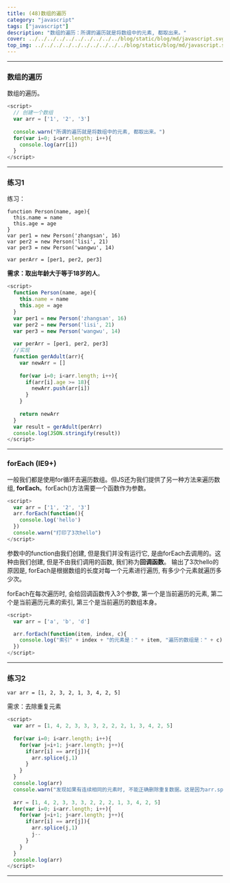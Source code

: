 ```yaml
---
title: (48)数组的遍历
category: "javascript"
tags: ["javascript"]
description: "数组的遍历：所谓的遍历就是将数组中的元素, 都取出来。"
cover: ../../../../../../../../../../blog/static/blog/md/javascript.svg
top_img: ../../../../../../../../../../blog/static/blog/md/javascript.svg
---
```


***

### 数组的遍历

数组的遍历。

```js js
<script>
  // 创建一个数组
  var arr = ['1', '2', '3']
  
  console.warn("所谓的遍历就是将数组中的元素, 都取出来。")
  for(var i=0; i<arr.length; i++){
    console.log(arr[i])
  }
</script>
```

***

### 练习1

练习：


    function Person(name, age){ 
      this.name = name
      this.age = age
    }
    var per1 = new Person('zhangsan', 16)
    var per2 = new Person('lisi', 21)
    var per3 = new Person('wangwu', 14)
    
    var perArr = [per1, per2, per3]

**需求：取出年龄大于等于18岁的人**。

```js js
<script>
  function Person(name, age){
    this.name = name
    this.age = age
  }
  var per1 = new Person('zhangsan', 16)
  var per2 = new Person('lisi', 21)
  var per3 = new Person('wangwu', 14)
  
  var perArr = [per1, per2, per3]
  //实现
  function gerAdult(arr){
    var newArr = []
  
    for(var i=0; i<arr.length; i++){
      if(arr[i].age >= 18){
        newArr.push(arr[i])
      }
    }
    
    return newArr
  }
  var result = gerAdult(perArr)
  console.log(JSON.stringify(result))
</script>
```

***

### forEach (IE9+)


一般我们都是使用for循环去遍历数组。但JS还为我们提供了另一种方法来遍历数组, **forEach**。forEach()方法需要一个函数作为参数。

```js js
<script>
  var arr = ['1', '2', '3']
  arr.forEach(function(){
    console.log('hello') 
  })
  console.warn("打印了3次hello")
</script>
```

参数中的function由我们创建, 但是我们并没有运行它, 是由forEach去调用的。这种由我们创建, 但是不由我们调用的函数, 我们称为**回调函数**。
输出了3次hello的原因是, forEach是根据数组的长度对每一个元素进行遍历, 有多少个元素就遍历多少次。

forEach在每次遍历时, 会给回调函数传入3个参数, 第一个是当前遍历的元素, 第二个是当前遍历元素的索引, 第三个是当前遍历的数组本身。


```js js
<script>
  var arr = ['a', 'b', 'd']

  arr.forEach(function(item, index, c){
    console.log("索引" + index + "的元素是：" + item, "遍历的数组是：" + c)
  })
</script>
```

***

### 练习2

    var arr = [1, 2, 3, 2, 1, 3, 4, 2, 5]

需求：去除重复元素

```js js
<script>
  var arr = [1, 4, 2, 3, 3, 3, 2, 2, 2, 1, 3, 4, 2, 5]
  
  for(var i=0; i<arr.length; i++){
    for(var j=i+1; j<arr.length; j++){
      if(arr[i] == arr[j]){
        arr.splice(j,1)
      }
    }
  }
  console.log(arr)
  console.warn("发现如果有连续相同的元素时, 不能正确删除重复数据。这是因为arr.splice(j,1)在删除重复数据时, 后面的元素会占据删除元素的位置, 如果如果占位的元素还和删除的元素重复, 就会被j++跳过。所以我们可以回到原来的位置再判断一次(j--)。")
  
  arr = [1, 4, 2, 3, 3, 3, 2, 2, 2, 1, 3, 4, 2, 5]
  for(var i=0; i<arr.length; i++){
    for(var j=i+1; j<arr.length; j++){
      if(arr[i] == arr[j]){
        arr.splice(j,1)
        j--
      }
    }
  }
  console.log(arr)
</script>
```


***